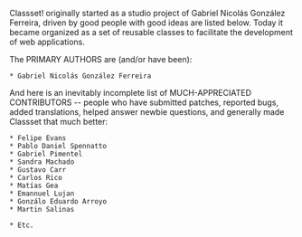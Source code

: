 Classset! originally started as a studio project of Gabriel Nicolás González Ferreira, driven by good people with good ideas are listed below. Today it became organized as a set of reusable classes to facilitate the development of web applications.

The PRIMARY AUTHORS are (and/or have been):

    * Gabriel Nicolás González Ferreira

And here is an inevitably incomplete list of MUCH-APPRECIATED CONTRIBUTORS --
people who have submitted patches, reported bugs, added translations, helped
answer newbie questions, and generally made Classset that much better:
    
    * Felipe Evans
    * Pablo Daniel Spennatto
    * Gabriel Pimentel
    * Sandra Machado
    * Gustavo Carr
    * Carlos Rico
    * Matías Gea
    * Emannuel Lujan
    * Gonzálo Eduardo Arroyo
    * Martin Salinas
    
    * Etc.